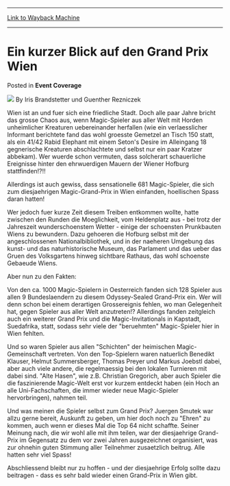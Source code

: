 
---
[Link to Wayback Machine](https://web.archive.org/web/20220525094049/https://magic.wizards.com/en/articles/archive/event-coverage/ein-kurzer-blick-auf-den-grand-prix-wien-2000-01-01)

[_metadata_:author]:- "Iris Brandstetter und Guenther Rezniczek"
[_metadata_:description]:- "Wien ist an und fuer sich eine friedliche Stadt. Doch alle paar Jahre bricht das grosse Chaos aus, wenn Magic-Spieler aus aller Welt mit Horden unheimlicher Kreaturen uebereinander herfallen (wie ein verlaesslicher Informant berichtete fand das wohl groesste Gemetzel an Tisch 150 statt, als ein 41/42 Rabid Elephant mit einem Seton's Desire im Alleingang 18 gegnerische"
[_metadata_:generator]:- "Drupal 7 (http://drupal.org)"
[_metadata_:node]:- "743676"
[_metadata_:publish_date]:- "2000-01-01"
[_metadata_:source]:- "div-main-content"
[_metadata_:title]:- "Ein kurzer Blick auf den Grand Prix Wien"
[_metadata_:wayback_capture_timestamp]:- "2022-05-25 09:40:49"
[_metadata_:wayback_raw_url]:- "https://web.archive.org/web/20220525094049id_/https://magic.wizards.com/en/articles/archive/event-coverage/ein-kurzer-blick-auf-den-grand-prix-wien-2000-01-01"
[_metadata_:wayback_url]:- "https://magic.wizards.com/en/articles/archive/event-coverage/ein-kurzer-blick-auf-den-grand-prix-wien-2000-01-01"
---


Ein kurzer Blick auf den Grand Prix Wien
========================================



 Posted in **Event Coverage**







![](https://media.magic.wizards.com/styles/auth_small/public/generic-avatar-150_495.png)
By Iris Brandstetter und Guenther Rezniczek











Wien ist an und fuer sich eine friedliche Stadt. Doch alle paar Jahre bricht das grosse Chaos aus, wenn Magic-Spieler aus aller Welt mit Horden unheimlicher Kreaturen uebereinander herfallen (wie ein verlaesslicher Informant berichtete fand das wohl groesste Gemetzel an Tisch 150 statt, als ein 41/42 Rabid Elephant mit einem Seton's Desire im Alleingang 18 gegnerische Kreaturen abschlachtete und selbst nur ein paar Kratzer abbekam). Wer wuerde schon vermuten, dass solcherart schauerliche Ereignisse hinter den ehrwuerdigen Mauern der Wiener Hofburg stattfinden!?!!


Allerdings ist auch gewiss, dass sensationelle 681 Magic-Spieler, die sich zum diesjaehrigen Magic-Grand-Prix in Wien einfanden, hoellischen Spass daran hatten!


Wer jedoch fuer kurze Zeit diesem Treiben entkommen wollte, hatte zwischen den Runden die Moeglichkeit, vom Heldenplatz aus - bei trotz der Jahreszeit wunderschoenstem Wetter - einige der schoensten Prunkbauten Wiens zu bewundern. Dazu gehoeren die Hofburg selbst mit der angeschlossenen Nationalbibliothek, und in der naeheren Umgebung das kunst- und das naturhistorische Museum, das Parlament und das ueber das Gruen des Volksgartens hinweg sichtbare Rathaus, das wohl schoenste Gebaeude Wiens.


Aber nun zu den Fakten:


Von den ca. 1000 Magic-Spielern in Oesterreich fanden sich 128 Spieler aus allen 9 Bundeslaendern zu diesem Odyssey-Sealed Grand-Prix ein. Wer will denn schon bei einem derartigen Grossereignis fehlen, wo man Gelegenheit hat, gegen Spieler aus aller Welt anzutreten!? Allerdings fanden zeitgleich auch ein weiterer Grand Prix und die Magic-Invitationals in Kapstadt, Suedafrika, statt, sodass sehr viele der "beruehmten" Magic-Spieler hier in Wien fehlten.  

Und so waren Spieler aus allen "Schichten" der heimischen Magic-Gemeinschaft vertreten. Von den Top-Spielern waren natuerlich Benedikt Klauser, Helmut Summersberger, Thomas Preyer und Markus Joebstl dabei, aber auch viele andere, die regelmaessig bei den lokalen Turnieren mit dabei sind. "Alte Hasen", wie z.B. Christian Gregorich, aber auch Spieler die die faszinierende Magic-Welt erst vor kurzem entdeckt haben (ein Hoch an alle Uni-Fachschaften, die immer wieder neue Magic-Spieler hervorbringen), nahmen teil.


Und was meinen die Spieler selbst zum Grand Prix? Juergen Smutek war allzu gerne bereit, Auskunft zu geben, um hier doch noch zu "Ehren" zu kommen, auch wenn er dieses Mal die Top 64 nicht schaffte. Seiner Meinung nach, die wir wohl alle mit ihm teilen, war der diesjaehrige Grand-Prix im Gegensatz zu dem vor zwei Jahren ausgezeichnet organisiert, was zur ohnehin guten Stimmung aller Teilnehmer zusaetzlich beitrug. Alle hatten sehr viel Spass!


Abschliessend bleibt nur zu hoffen - und der diesjaehrige Erfolg sollte dazu beitragen - dass es sehr bald wieder einen Grand-Prix in Wien gibt.







